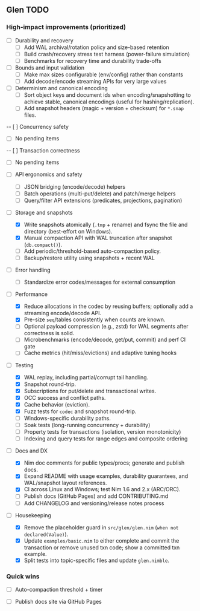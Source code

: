 ## Glen TODO

### High-impact improvements (prioritized)

- [ ] Durability and recovery
  - [ ] Add WAL archival/rotation policy and size-based retention
  - [ ] Build crash/recovery stress test harness (power-failure simulation)
  - [ ] Benchmarks for recovery time and durability trade-offs

- [ ] Bounds and input validation
  - [ ] Make max sizes configurable (env/config) rather than constants
  - [ ] Add decode/encode streaming APIs for very large values

- [ ] Determinism and canonical encoding
  - [ ] Sort object keys and document ids when encoding/snapshotting to achieve stable, canonical encodings (useful for hashing/replication).
  - [ ] Add snapshot headers (magic + version + checksum) for `*.snap` files.

-- [ ] Concurrency safety
  - [ ] No pending items

-- [ ] Transaction correctness
  - [ ] No pending items

- [ ] API ergonomics and safety
  - [ ] JSON bridging (encode/decode) helpers
  - [ ] Batch operations (multi-put/delete) and patch/merge helpers
  - [ ] Query/filter API extensions (predicates, projections, pagination)

- [ ] Storage and snapshots
  - [x] Write snapshots atomically (`.tmp` + rename) and fsync the file and directory (best-effort on Windows).
  - [x] Manual compaction API with WAL truncation after snapshot (`db.compact()`).
  - [ ] Add periodic/threshold-based auto-compaction policy.
  - [ ] Backup/restore utility using snapshots + recent WAL

- [ ] Error handling
  - [ ] Standardize error codes/messages for external consumption

- [ ] Performance
  - [x] Reduce allocations in the codec by reusing buffers; optionally add a streaming encode/decode API.
  - [x] Pre-size `seq`/tables consistently when counts are known.
  - [ ] Optional payload compression (e.g., zstd) for WAL segments after correctness is solid.
  - [ ] Microbenchmarks (encode/decode, get/put, commit) and perf CI gate
  - [ ] Cache metrics (hit/miss/evictions) and adaptive tuning hooks

- [ ] Testing
  - [x] WAL replay, including partial/corrupt tail handling.
  - [x] Snapshot round-trip.
  - [x] Subscriptions for put/delete and transactional writes.
  - [x] OCC success and conflict paths.
  - [x] Cache behavior (eviction).
  - [x] Fuzz tests for `codec` and snapshot round-trip.
  - [ ] Windows-specific durability paths.
  - [ ] Soak tests (long-running concurrency + durability)
  - [ ] Property tests for transactions (isolation, version monotonicity)
  - [ ] Indexing and query tests for range edges and composite ordering

- [ ] Docs and DX
  - [x] Nim doc comments for public types/procs; generate and publish docs.
  - [x] Expand README with usage examples, durability guarantees, and WAL/snapshot layout references.
  - [x] CI across Linux and Windows; test Nim 1.6 and 2.x (ARC/ORC).
  - [ ] Publish docs (GitHub Pages) and add CONTRIBUTING.md
  - [ ] Add CHANGELOG and versioning/release notes process

- [ ] Housekeeping
  - [x] Remove the placeholder guard in `src/glen/glen.nim` (`when not declared(Value)`).
  - [x] Update `examples/basic.nim` to either complete and commit the transaction or remove unused txn code; show a committed txn example.
  - [x] Split tests into topic-specific files and update `glen.nimble`.

### Quick wins

- [ ] Auto-compaction threshold + timer
- [ ] Publish docs site via GitHub Pages


